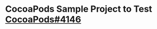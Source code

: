 # CocoaPods Sample Project to Test  [CocoaPods#4146](#https://github.com/CocoaPods/CocoaPods/pull/4146)

